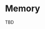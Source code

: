 # Memory

TBD

<!-- - Memory: `Short-term` memory stores temporary data relevant to ongoing tasks, -->
<!--   such as session-specific details or intermediate results, and is typically -->
<!--   used by agents during active operations. `Long-term` memory allows agents to -->
<!--   store and recall information across sessions, enabling more personalized and -->
<!--   intelligent behavior over time (commonly implemented using databases, -->
<!--   knowledge graphs, or vector embeddings). In a travel planning system, for -->
<!--   example, long-term memory might store a user's preferred airlines, past -->
<!--   destinations, loyalty program details, or hotel preferences. This historical -->
<!--   knowledge allows agents to make smarter recommendations—like suggesting a -->
<!--   hotel chain the user frequently books or prioritizing flights that align with -->
<!--   their travel habits—much like a personalized assistant that improves with -->
<!--   every interaction. -->

<!-- Memory can be structured in different ways: shared memory between the orchestrator and specialized agents allows for synchronized access to common information, facilitating coordinated responses. Alternatively, individual agent memory ensures each specialized agent maintains its own context and knowledge, which is useful when agents work independently or have domain-specific expertise. In scenarios like personalized travel planning, shared memory may store user preferences across different agents, while individual agents may retain specific task-related knowledge (e.g., a flight agent remembers the last search criteria, while a hotel agent stores room availability data). -->

